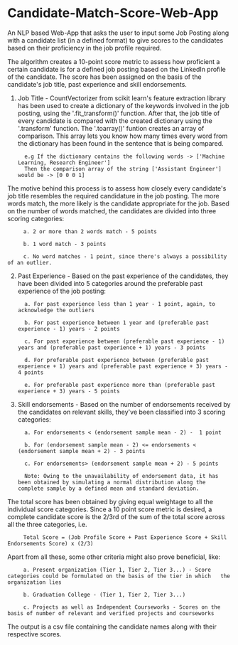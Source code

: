 # Candidate-Match-Score-Web-App
An NLP based Web-App that asks the user to input some Job Posting along with a candidate list (in a defined format) to give scores to the candidates based on their proficiency in the job profile required.

The algorithm creates a 10-point score metric to assess how proficient a certain candidate is for a defined job posting based on the LinkedIn profile of the candidate.
The score has been assigned on the basis of the candidate's job title, past experience and skill endorsements.

1. Job Title - CountVectorizer from scikit learn's feature extraction library has been used to create a dictionary of the keywords involved in the job posting, using the '.fit_transform()' function. After that, the job title of every candidate is compared with the created dictionary using the '.transform' function.
The '.toarray()' funtion creates an array of comparison. This array lets you know how many times every word from the dictionary has been found in the sentence that is being compared.

         e.g If the dictionary contains the following words -> ['Machine Learning, Research Engineer']
         Then the comparison array of the string ['Assistant Engineer'] would be -> [0 0 0 1]
         
The motive behind this process is to assess how closely every candidate's job title resembles the required candidature in the job posting. The more words match, the more likely is the candidate appropriate for the job.
Based on the number of words matched, the candidates are divided into three scoring categories:
         
         a. 2 or more than 2 words match - 5 points 
         
         b. 1 word match - 3 points
         
         c. No word matches - 1 point, since there's always a possibility of an outlier.

2. Past Experience - Based on the past experience of the candidates, they have been divided into 5 categories around the preferable past experience of the job posting:

         a. For past experience less than 1 year - 1 point, again, to acknowledge the outliers

         b. For past experience between 1 year and (preferable past experience - 1) years - 2 points

         c. For past experience between (preferable past experience - 1) years and (preferable past experience + 1) years - 3 points
         
         d. For preferable past experience between (preferable past experience + 1) years and (preferable past experience + 3) years - 4 points
         
         e. For preferable past experience more than (preferable past experience + 3) years - 5 points
         
3. Skill endorsements - Based on the number of endorsements received by the candidates on relevant skills, they've been classified into 3 scoring categories:
 
         a. For endorsements < (endorsement sample mean - 2) -  1 point
         
         b. For (endorsement sample mean - 2) <= endorsements < (endorsement sample mean + 2) - 3 points
         
         c. For endorsements> (endorsement sample mean + 2) - 5 points
         
         Note: Owing to the unavailability of endorsement data, it has been obtained by simulating a normal distribution along the complete sample by a defined mean and standard deviation.
         
The total score has been obtained by giving equal weightage to all the individual score categories. Since a 10 point score metric is desired, a complete candidate score is the 2/3rd of the sum of the total score across all the three categories, i.e.
 
         Total Score = (Job Profile Score + Past Experience Score + Skill Endorsements Score) x (2/3)
         
Apart from all these, some other criteria might also prove beneficial, like:
 
         a. Present organization (Tier 1, Tier 2, Tier 3...) - Score categories could be formulated on the basis of the tier in which   the organization lies
         
         b. Graduation College - (Tier 1, Tier 2, Tier 3...)
         
         c. Projects as well as Independent Courseworks - Scores on the basis of number of relevant and verified projects and courseworks

The output is a csv file containing the candidate names along with their respective scores.
